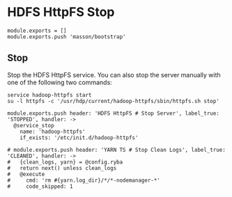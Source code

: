
# HDFS HttpFS Stop

    module.exports = []
    module.exports.push 'masson/bootstrap'

## Stop

Stop the HDFS HttpFS service. You can also stop the server manually with one of
the following two commands:

```
service hadoop-httpfs start
su -l httpfs -c '/usr/hdp/current/hadoop-httpfs/sbin/httpfs.sh stop'
```

    module.exports.push header: 'HDFS HttpFS # Stop Server', label_true: 'STOPPED', handler: ->
      @service_stop
        name: 'hadoop-httpfs'
        if_exists: '/etc/init.d/hadoop-httpfs'

    # module.exports.push header: 'YARN TS # Stop Clean Logs', label_true: 'CLEANED', handler: ->
    #   {clean_logs, yarn} = @config.ryba
    #   return next() unless clean_logs
    #   @execute
    #     cmd: 'rm #{yarn.log_dir}/*/*-nodemanager-*'
    #     code_skipped: 1

